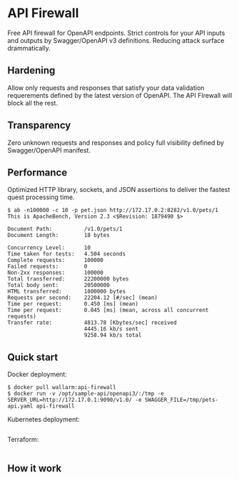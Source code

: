 # API Firewall
Free API firewall for OpenAPI endpoints. Strict controls for your API inputs and outputs by Swagger/OpenAPI v3 definitions. Reducing attack surface drammatically.

## Hardening

Allow only requests and responses that satisfy your data validation requerements defined by the latest version of OpenAPI. The API FIrewall will block all the rest. 

## Transparency

Zero unknown requests and responses and policy full visibility defined by Swagger/OpenAPI manifest. 

## Performance

Optimized HTTP library, sockets, and JSON assertions to deliver the fastest quest processing time. 

```
$ ab -n100000 -c 10 -p pet.json http://172.17.0.2:8282/v1.0/pets/1
This is ApacheBench, Version 2.3 <$Revision: 1879490 $>

Document Path:          /v1.0/pets/1
Document Length:        18 bytes

Concurrency Level:      10
Time taken for tests:   4.504 seconds
Complete requests:      100000
Failed requests:        0
Non-2xx responses:      100000
Total transferred:      22200000 bytes
Total body sent:        20500000
HTML transferred:       1800000 bytes
Requests per second:    22204.12 [#/sec] (mean)
Time per request:       0.450 [ms] (mean)
Time per request:       0.045 [ms] (mean, across all concurrent requests)
Transfer rate:          4813.78 [Kbytes/sec] received
                        4445.16 kb/s sent
                        9258.94 kb/s total
```

## Quick start

Docker deployment:
```
$ docker pull wallarm:api-firewall
$ docker run -v /opt/sample-api/openapi3/:/tmp -e SERVER_URL=http://172.17.0.1:9090/v1.0/ -e SWAGGER_FILE=/tmp/pets-api.yaml api-firewall
```

Kubernetes deployment:
```
```

Terraform:
```
```

## How it work
